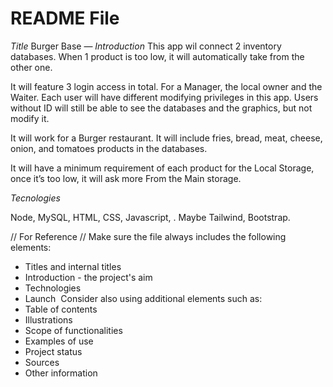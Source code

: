 # README File

*Title* 
Burger Base
—
*Introduction*
This app wil connect 2 inventory databases. 
When 1 product is too low, it will automatically take from the other one.


It will feature 3  login access in total.
For a Manager, the local owner and the Waiter.
Each user will have different modifying privileges in this app. 
Users without ID will still be able to see the databases and the graphics, but not modify it.

It will work for a Burger restaurant. 
It will include fries, bread, meat, cheese, onion,  and tomatoes products in the databases.

It will have a minimum requirement of each product for the Local Storage, once it’s too low, it will ask more 
From the Main storage. 

*Tecnologies*

Node, MySQL, HTML, CSS, Javascript, . Maybe Tailwind, Bootstrap.




// For Reference //
Make sure the file always includes the following elements:
* Titles and internal titles
* Introduction - the project's aim
* Technologies
* Launch
 Consider also using additional elements such as: 
* Table of contents
* Illustrations
* Scope of functionalities 
* Examples of use
* Project status 
* Sources
* Other information
